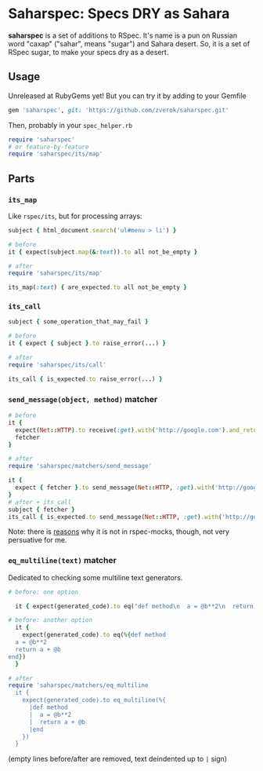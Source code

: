 # Saharspec: Specs DRY as Sahara

**saharspec** is a set of additions to RSpec. It's name is a pun on Russian word "сахар"
("sahar", means "sugar") and Sahara desert. So, it is a set of RSpec sugar, to make your
specs dry as a desert.

## Usage

Unreleased at RubyGems yet! But you can try it by adding to your Gemfile

```ruby
gem 'saharspec', git: 'https://github.com/zverok/saharspec.git'
```

Then, probably in your `spec_helper.rb`

```ruby
require 'saharspec'
# or feature-by-feature
require 'saharspec/its/map'
```

## Parts

### `its_map`

Like `rspec/its`, but for processing arrays:

```ruby
subject { html_document.search('ul#menu > li') }

# before
it { expect(subject.map(&:text)).to all not_be_empty }

# after
require 'saharspec/its/map'

its_map(:text) { are_expected.to all not_be_empty }
```

### `its_call`

```ruby
subject { some_operation_that_may_fail }

# before
it { expect { subject }.to raise_error(...) }

# after
require 'saharspec/its/call'

its_call { is_expected.to raise_error(...) }
```

### `send_message(object, method)` matcher

```ruby
# before
it {
  expect(Net::HTTP).to receive(:get).with('http://google.com').and_return('not this time')
  fetcher
}

# after
require 'saharspec/matchers/send_message'

it {
  expect { fetcher }.to send_message(Net::HTTP, :get).with('http://google.com').returning('not this time')
}
# after + its_call
subject { fetcher }
its_call { is_expected.to send_message(Net::HTTP, :get).with('http://google.com').returning('not this time') }
```

Note: there is [reasons](https://github.com/rspec/rspec-expectations/issues/934) why it is not in rspec-mocks, though, not very persuative for
me.

### `eq_multiline(text)` matcher

Dedicated to checking some multiline text generators.

```ruby
# before: one option

  it { expect(generated_code).to eq("def method\n  a = @b**2\n  return a + @b\nend") }

# before: another option
  it {
    expect(generated_code).to eq(%{def method
  a = @b**2
  return a + @b
end})
  }

# after
require 'saharspec/matchers/eq_multiline
  it {
    expect(generated_code).to eq_multiline(%{
      |def method
      |  a = @b**2
      |  return a + @b
      |end
    })
  }
```
(empty lines before/after are removed, text deindented up to `|` sign)
